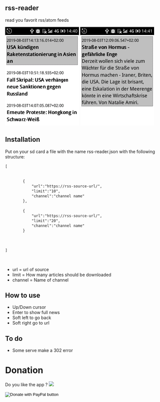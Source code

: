 ## rss-reader

read you favorit rss/atom feeds

![image-1](/images/image-1.png)
![image-2](/images/image-2.png)

## Installation

Put on your sd card a file with the name rss-reader.json with the following structure:


```
[
	
		
		{
			"url":"https://rss-source-url/",
			"limit":"10",
			"channel":"channel name"
		},

		{
			"url":"https://rss-source-url/",
			"limit":"20",
			"channel":"channel name"
		}

	
	
]



```
+ url = url of source
+ limit = How many articles should be downloaded
+ channel = Name of channel


## How to use

+ Up/Down cursor
+ Enter to show full news
+ Soft left to go back 
+ Soft right go to url


## To do

+ Some serve make a 302 error

# Donation

Do you like the app ?
[![](https://www.paypalobjects.com/en_US/i/btn/btn_donateCC_LG.gif)](https://www.paypal.com/cgi-bin/webscr?cmd=_s-xclick&hosted_button_id=Q8QLA8CNMWAWG)

<form action="https://www.paypal.com/cgi-bin/webscr" method="post" target="_top">
<input type="hidden" name="cmd" value="_s-xclick" />
<input type="hidden" name="hosted_button_id" value="Q8QLA8CNMWAWG" />
<input type="image" src="https://www.paypalobjects.com/en_US/CH/i/btn/btn_donateCC_LG.gif" border="0" name="submit" title="PayPal - The safer, easier way to pay online!" alt="Donate with PayPal button" />
<img alt="" border="0" src="https://www.paypal.com/en_CH/i/scr/pixel.gif" width="1" height="1" />
</form>

